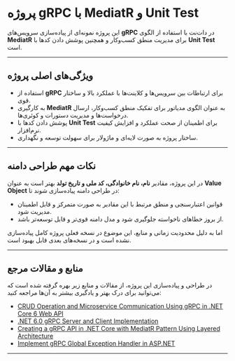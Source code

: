 # پروژه gRPC با MediatR و Unit Test

این پروژه نمونه‌ای از پیاده‌سازی سرویس‌های **gRPC** در دات‌نت با استفاده از الگوی **MediatR** برای مدیریت منطق کسب‌وکار و همچنین پوشش دادن کدها با **Unit Test** است.

---

## ویژگی‌های اصلی پروژه

- استفاده از **gRPC** برای ارتباطات بین سرویس‌ها و کلاینت‌ها با عملکرد بالا و ساختار قوی.
- به کارگیری **MediatR** به عنوان الگوی مدیا‌تور برای تفکیک منطق کسب‌وکار، ارسال درخواست‌ها و مدیریت دستورات و کوئری‌ها.
- پوشش دادن کدها با **Unit Test** برای اطمینان از صحت عملکرد و افزایش کیفیت نرم‌افزار.
- ساختار پروژه به صورت لایه‌ای و ماژولار برای سهولت توسعه و نگهداری.

---

## نکات مهم طراحی دامنه

در این پروژه، مقادیر **نام، نام خانوادگی، کد ملی و تاریخ تولد** بهتر است به عنوان **Value Object** در طراحی دامنه پیاده‌سازی شوند تا:

- قوانین اعتبارسنجی و منطق مرتبط با این مقادیر به صورت متمرکز و قابل اطمینان مدیریت شود.
- از بروز خطاهای ناخواسته جلوگیری شود و مدل دامنه قوی‌تر و قابل توسعه‌تر باشد.

اما به دلیل محدودیت زمانی و منابع، این موضوع در نسخه فعلی پروژه کامل پیاده‌سازی نشده است و در نسخه‌های بعدی قابل بهبود است.

---

## منابع و مقالات مرجع

در طراحی و پیاده‌سازی این پروژه، از مقالات و منابع زیر بهره گرفته شده است که می‌توانید برای درک بهتر و یادگیری بیشتر به آن‌ها مراجعه کنید:

- [CRUD Operation and Microservice Communication Using gRPC in .NET Core 6 Web API](https://medium.com/@jaydeepvpatil225/crud-operation-and-microservice-communication-using-grpc-in-net-core-6-web-api-9736b18c053c)
- [.NET 6.0 gRPC Server and Client Implementation](https://dev.to/techiesdiary/net-60-grpc-server-and-client-implementation-77m)
- [Creating a gRPC API in .NET Core with MediatR Pattern Using Layered Architecture](https://medium.com/@aziz.aydn2/creating-a-grpc-api-in-net-core-with-mediatr-pattern-using-layered-architecture-eac673689301)
- [Implement gRPC Global Exception Handler in ASP.NET](https://medium.com/better-programming/implement-grpc-global-exception-handler-in-asp-net-e371fb35b7b7)

---
